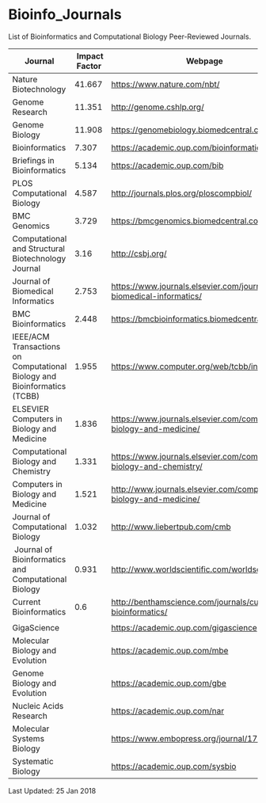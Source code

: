 # Bioinfo_Journals
List of Bioinformatics and Computational Biology Peer-Reviewed Journals.

| Journal | Impact Factor | Webpage |
| ------- | ------------- | ------- |
| Nature Biotechnology | 41.667 |https://www.nature.com/nbt/ |
| Genome Research | 11.351 | http://genome.cshlp.org/ |
| Genome Biology | 11.908 | https://genomebiology.biomedcentral.com/ |
| Bioinformatics | 7.307 | https://academic.oup.com/bioinformatics |
| Briefings in Bioinformatics | 5.134 | https://academic.oup.com/bib |
| PLOS Computational Biology | 4.587 | http://journals.plos.org/ploscompbiol/ |
| BMC Genomics | 3.729 | https://bmcgenomics.biomedcentral.com/ |
| Computational and Structural Biotechnology Journal | 3.16 | http://csbj.org/ |
| Journal of Biomedical Informatics | 2.753 | https://www.journals.elsevier.com/journal-of-biomedical-informatics/ |
| BMC Bioinformatics | 2.448 | https://bmcbioinformatics.biomedcentral.com/ |
| IEEE/ACM Transactions on Computational Biology and Bioinformatics (TCBB) | 1.955 | https://www.computer.org/web/tcbb/index |
| ELSEVIER Computers in Biology and Medicine | 1.836 | https://www.journals.elsevier.com/computers-in-biology-and-medicine/ |
| Computational Biology and Chemistry | 1.331 | https://www.journals.elsevier.com/computational-biology-and-chemistry/ |
| Computers in Biology and Medicine | 1.521 | http://www.journals.elsevier.com/computers-in-biology-and-medicine/ |
| Journal of Computational Biology | 1.032 | http://www.liebertpub.com/cmb |
| Journal of Bioinformatics and Computational Biology | 0.931 | http://www.worldscientific.com/worldscinet/jbcb |
| Current Bioinformatics| 0.6 | http://benthamscience.com/journals/current-bioinformatics/ |
||||
| GigaScience | |https://academic.oup.com/gigascience |
| Molecular Biology and Evolution |  | https://academic.oup.com/mbe |
| Genome Biology and Evolution | | https://academic.oup.com/gbe |
| Nucleic Acids Research | | https://academic.oup.com/nar |
| Molecular Systems Biology | | https://www.embopress.org/journal/17444292 |
| Systematic Biology |  | https://academic.oup.com/sysbio |

Last Updated: 25 Jan 2018
